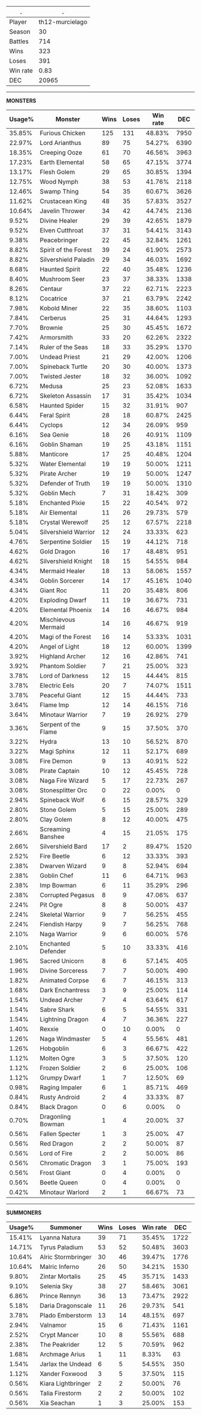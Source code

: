 .|.
|-|-
Player|th12-murcielago
Season|30
Battles|714
Wins|323
Loses|391
Win rate|0.83
DEC|20965

---
**MONSTERS**

Usage%|Monster|Wins|Loses|Win rate|DEC|
-|-|-|-|-|-|
35.85%|Furious Chicken|125|131|48.83%|7950|
22.97%|Lord Arianthus|89|75|54.27%|6390|
18.35%|Creeping Ooze|61|70|46.56%|3963|
17.23%|Earth Elemental|58|65|47.15%|3774|
13.17%|Flesh Golem|29|65|30.85%|1394|
12.75%|Wood Nymph|38|53|41.76%|2118|
12.46%|Swamp Thing|54|35|60.67%|3626|
11.62%|Crustacean King|48|35|57.83%|3527|
10.64%|Javelin Thrower|34|42|44.74%|2136|
9.52%|Divine Healer|29|39|42.65%|1879|
9.52%|Elven Cutthroat|37|31|54.41%|3143|
9.38%|Peacebringer|22|45|32.84%|1261|
8.82%|Spirit of the Forest|39|24|61.90%|2573|
8.82%|Silvershield Paladin|29|34|46.03%|1692|
8.68%|Haunted Spirit|22|40|35.48%|1236|
8.40%|Mushroom Seer|23|37|38.33%|1338|
8.26%|Centaur|37|22|62.71%|2223|
8.12%|Cocatrice|37|21|63.79%|2242|
7.98%|Kobold Miner|22|35|38.60%|1103|
7.84%|Cerberus|25|31|44.64%|1293|
7.70%|Brownie|25|30|45.45%|1672|
7.42%|Armorsmith|33|20|62.26%|2322|
7.14%|Ruler of the Seas|18|33|35.29%|1370|
7.00%|Undead Priest|21|29|42.00%|1206|
7.00%|Spineback Turtle|20|30|40.00%|1373|
7.00%|Twisted Jester|18|32|36.00%|1092|
6.72%|Medusa|25|23|52.08%|1633|
6.72%|Skeleton Assassin|17|31|35.42%|1034|
6.58%|Haunted Spider|15|32|31.91%|907|
6.44%|Feral Spirit|28|18|60.87%|2425|
6.44%|Cyclops|12|34|26.09%|959|
6.16%|Sea Genie|18|26|40.91%|1109|
6.16%|Goblin Shaman|19|25|43.18%|1151|
5.88%|Manticore|17|25|40.48%|1204|
5.32%|Water Elemental|19|19|50.00%|1211|
5.32%|Pirate Archer|19|19|50.00%|1247|
5.32%|Defender of Truth|19|19|50.00%|1310|
5.32%|Goblin Mech|7|31|18.42%|309|
5.18%|Enchanted Pixie|15|22|40.54%|972|
5.18%|Air Elemental|11|26|29.73%|579|
5.18%|Crystal Werewolf|25|12|67.57%|2218|
5.04%|Silvershield Warrior|12|24|33.33%|623|
4.76%|Serpentine Soldier|15|19|44.12%|718|
4.62%|Gold Dragon|16|17|48.48%|951|
4.62%|Silvershield Knight|18|15|54.55%|984|
4.34%|Mermaid Healer|18|13|58.06%|1557|
4.34%|Goblin Sorcerer|14|17|45.16%|1040|
4.34%|Giant Roc|11|20|35.48%|806|
4.20%|Exploding Dwarf|11|19|36.67%|731|
4.20%|Elemental Phoenix|14|16|46.67%|984|
4.20%|Mischievous Mermaid|14|16|46.67%|919|
4.20%|Magi of the Forest|16|14|53.33%|1031|
4.20%|Angel of Light|18|12|60.00%|1399|
3.92%|Highland Archer|12|16|42.86%|741|
3.92%|Phantom Soldier|7|21|25.00%|323|
3.78%|Lord of Darkness|12|15|44.44%|815|
3.78%|Electric Eels|20|7|74.07%|1511|
3.78%|Peaceful Giant|12|15|44.44%|733|
3.64%|Flame Imp|12|14|46.15%|716|
3.64%|Minotaur Warrior|7|19|26.92%|279|
3.36%|Serpent of the Flame|9|15|37.50%|370|
3.22%|Hydra|13|10|56.52%|870|
3.22%|Magi Sphinx|12|11|52.17%|689|
3.08%|Fire Demon|9|13|40.91%|522|
3.08%|Pirate Captain|10|12|45.45%|728|
3.08%|Naga Fire Wizard|5|17|22.73%|267|
3.08%|Stonesplitter Orc|0|22|0.00%|0|
2.94%|Spineback Wolf|6|15|28.57%|329|
2.80%|Stone Golem|5|15|25.00%|289|
2.80%|Clay Golem|8|12|40.00%|475|
2.66%|Screaming Banshee|4|15|21.05%|175|
2.66%|Silvershield Bard|17|2|89.47%|1520|
2.52%|Fire Beetle|6|12|33.33%|393|
2.38%|Dwarven Wizard|9|8|52.94%|694|
2.38%|Goblin Chef|11|6|64.71%|963|
2.38%|Imp Bowman|6|11|35.29%|296|
2.38%|Corrupted Pegasus|8|9|47.06%|637|
2.24%|Pit Ogre|8|8|50.00%|437|
2.24%|Skeletal Warrior|9|7|56.25%|455|
2.24%|Fiendish Harpy|9|7|56.25%|768|
2.10%|Naga Warrior|9|6|60.00%|576|
2.10%|Enchanted Defender|5|10|33.33%|416|
1.96%|Sacred Unicorn|8|6|57.14%|405|
1.96%|Divine Sorceress|7|7|50.00%|490|
1.82%|Animated Corpse|6|7|46.15%|313|
1.68%|Dark Enchantress|3|9|25.00%|114|
1.54%|Undead Archer|7|4|63.64%|617|
1.54%|Sabre Shark|6|5|54.55%|331|
1.54%|Lightning Dragon|4|7|36.36%|227|
1.40%|Rexxie|0|10|0.00%|0|
1.26%|Naga Windmaster|5|4|55.56%|481|
1.26%|Hobgoblin|6|3|66.67%|422|
1.12%|Molten Ogre|3|5|37.50%|120|
1.12%|Frozen Soldier|2|6|25.00%|106|
1.12%|Grumpy Dwarf|1|7|12.50%|69|
0.98%|Raging Impaler|6|1|85.71%|469|
0.84%|Rusty Android|2|4|33.33%|87|
0.84%|Black Dragon|0|6|0.00%|0|
0.70%|Dragonling Bowman|1|4|20.00%|37|
0.56%|Fallen Specter|1|3|25.00%|47|
0.56%|Red Dragon|2|2|50.00%|87|
0.56%|Lord of Fire|2|2|50.00%|86|
0.56%|Chromatic Dragon|3|1|75.00%|193|
0.56%|Frost Giant|0|4|0.00%|0|
0.56%|Beetle Queen|0|4|0.00%|0|
0.42%|Minotaur Warlord|2|1|66.67%|73|

---
**SUMMONERS**

Usage%|Summoner|Wins|Loses|Win rate|DEC|
-|-|-|-|-|-|
15.41%|Lyanna Natura|39|71|35.45%|1722|
14.71%|Tyrus Paladium|53|52|50.48%|3603|
10.64%|Alric Stormbringer|30|46|39.47%|1776|
10.64%|Malric Inferno|26|50|34.21%|1530|
9.80%|Zintar Mortalis|25|45|35.71%|1433|
9.10%|Selenia Sky|38|27|58.46%|3061|
6.86%|Prince Rennyn|36|13|73.47%|2922|
5.18%|Daria Dragonscale|11|26|29.73%|541|
3.78%|Plado Emberstorm|13|14|48.15%|697|
2.94%|Valnamor|15|6|71.43%|1161|
2.52%|Crypt Mancer|10|8|55.56%|688|
2.38%|The Peakrider|12|5|70.59%|962|
1.68%|Archmage Arius|1|11|8.33%|63|
1.54%|Jarlax the Undead|6|5|54.55%|350|
1.12%|Xander Foxwood|3|5|37.50%|115|
0.56%|Kiara Lightbringer|2|2|50.00%|76|
0.56%|Talia Firestorm|2|2|50.00%|102|
0.56%|Xia Seachan|1|3|25.00%|153|
